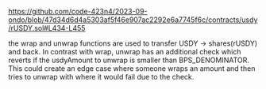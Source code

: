 https://github.com/code-423n4/2023-09-ondo/blob/47d34d6d4a5303af5f46e907ac2292e6a7745f6c/contracts/usdy/rUSDY.sol#L434-L455

the wrap and unwrap functions are used to transfer USDY -> shares(rUSDY) and back.
In contrast with wrap, unwrap has an additional check which reverts if the usdyAmount to unwrap is smaller than BPS_DENOMINATOR. 
This could create an edge case where someone wraps an amount and then tries to unwrap with where it would fail due to the check.
